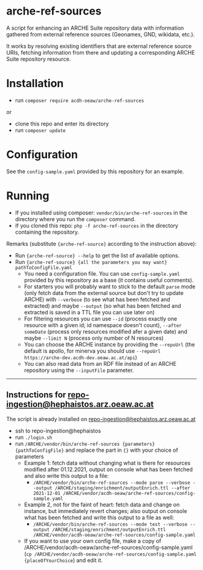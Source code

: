 # arche-ref-sources

A script for enhancing an ARCHE Suite repository data with information gathered from external reference sources (Geonames, GND, wikidata, etc.).

It works by resolving existing identifiers that are external reference source URIs, fetching information from there and updating a corresponding ARCHE Suite repository resource.

# Installation

* run `composer require acdh-oeaw/arche-ref-sources`

or

* clone this repo and enter its directory
* run `composer update`

# Configuration

See the `config-sample.yaml` provided by this repository for an example.

# Running

* If you installed using composer: `vendor/bin/arche-ref-sources` in the directory where you run the `composer` command.
* If you cloned this repo: `php -f arche-ref-sources` in the directory containing the repository.

Remarks (substitute `{arche-ref-source}` according to the instruction above):

* Run `{arche-ref-source} --help` to get the list of available options.
* Run `{arche-ref-source} {all the parameters you may want} pathToConfigFile.yaml`
  * You need a configuration file. You can use `config-sample.yaml` provided by this repository as a base (it contains useful comments).
  * For starters you will probably want to stick to the default `parse` mode (only fetch data from the external source but don't try to update ARCHE) with `--verbose` (to see what has been fetched and extracted) and maybe `--output` (so what has been fetched and extracted is saved in a TTL file you can use later on)
  * For filtering resources you can use `--id` (process exactly one resource with a given id; id namespace doesn't count), `--after someDate` (process only resources modified afer a given date) and maybe `--limit N` (process only number of N resources)
  * You can choose the ARCHE instance by providing the `--repoUrl` (the default is apollo, for minerva you should use `--repoUrl https://arche-dev.acdh-dev.oeaw.ac.at/api`)
  * You can also read data from an RDF file instead of an ARCHE repository using the `--inputFile` parameter.

---

## Instructions for repo-ingestion@hephaistos.arz.oeaw.ac.at

The script is already installed on repo-ingestion@hephaistos.arz.oeaw.ac.at

* ssh to repo-ingestion@hephaistos
* run `./login.sh`
* run `/ARCHE/vendor/bin/arche-ref-sources {parameters} {pathToConfigFile}` and replace the part in `{}` with your choice of parameters
  * Example 1: fetch data without changing what is there for resources modified after 01.12.2021, output on console what has been fetched and also write this output to a file: 
     * `/ARCHE/vendor/bin/arche-ref-sources --mode parse --verbose --output /ARCHE/staging/enrichment/outputEnrich.ttl --after 2021-12-01 /ARCHE/vendor/acdh-oeaw/arche-ref-sources/config-sample.yaml`
  * Example 2, not for the faint of heart: fetch data and change on instance, but immediately revert changes; also output on console what has been fetched and  write this output to a file as well: 
     * `/ARCHE/vendor/bin/arche-ref-sources --mode test --verbose --output /ARCHE/staging/enrichment/outputEnrich.ttl /ARCHE/vendor/acdh-oeaw/arche-ref-sources/config-sample.yaml` 
  * If you want to use your own config file, make a copy of /ARCHE/vendor/acdh-oeaw/arche-ref-sources/config-sample.yaml (`cp /ARCHE/vendor/acdh-oeaw/arche-ref-sources/config-sample.yaml {placeOfYourChoice`) and edit it.


